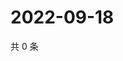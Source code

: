 # 2022-09-18

共 0 条

<!-- BEGIN WEIBO -->
<!-- 最后更新时间 Sun Sep 18 2022 16:20:51 GMT+0800 (China Standard Time) -->

<!-- END WEIBO -->
